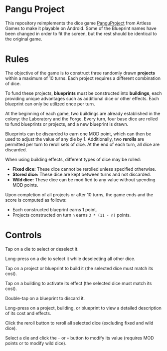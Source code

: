 
# Pangu Project

This repository reimplements the dice game [PanguProject](https://artless.itch.io/pangu) from Artless Games to make it playable on Android.
Some of the Blueprint names have been changed in order to fit the screen, but the rest should be identical to the original game.


# Rules

The objective of the game is to construct three randomly drawn **projects** within a maximum of 10 turns. Each project requires a different combination of dice.

To fund these projects, **blueprints** must be constructed into **buildings**, each providing unique advantages such as additional dice or other effects. Each blueprint can only be utilized once per turn.

At the beginning of each game, two buildings are already established in the colony: the Laboratory and the Forge. Every turn, four base dice are rolled to fund blueprints or projects, and a new blueprint is drawn.

Blueprints can be discarded to earn one MOD point, which can then be used to adjust the value of any die by 1. Additionally, two **rerolls** are permitted per turn to reroll sets of dice. At the end of each turn, all dice are discarded.

When using building effects, different types of dice may be rolled:
- **Fixed dice:** These dice cannot be rerolled unless specified otherwise.
- **Stored dice:** These dice are kept between turns and not discarded.
- **Wild dice:** These dice can be modified to any value without spending MOD points.

Upon completion of all projects or after 10 turns, the game ends and the score is computed as follows:
- Each constructed blueprint earns 1 point.
- Projects constructed on turn `n` earns `3 * (11 - n)` points.

# Controls

Tap on a die to select or deselect it.

Long-press on a die to select it while deselecting all other dice.

Tap on a project or blueprint to build it (the selected dice must match its cost).

Tap on a building to activate its effect (the selected dice must match its cost).

Double-tap on a blueprint to discard it.

Long-press on a project, building, or blueprint to view a detailed description of its cost and effects.

Click the reroll button to reroll all selected dice (excluding fixed and wild dice).

Select a die and click the `-` or `+` button to modify its value (requires MOD points or to modify wild dice).
